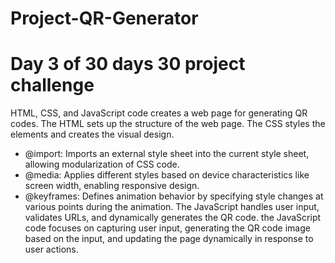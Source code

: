 # Project-QR-Generator
# Day 3 of 30 days 30 project challenge
HTML, CSS, and JavaScript code creates a web page for generating QR codes.
The HTML sets up the structure of the web page.
The CSS styles the elements and creates the visual design.
- @import: Imports an external style sheet into the current style sheet, allowing modularization of CSS code.
- @media: Applies different styles based on device characteristics like screen width, enabling responsive design.
- @keyframes: Defines animation behavior by specifying style changes at various points during the animation.
The JavaScript handles user input, validates URLs, and dynamically generates the QR code.
the JavaScript code focuses on capturing user input, generating the QR code image based on the input, and updating the page dynamically in response to user actions.


